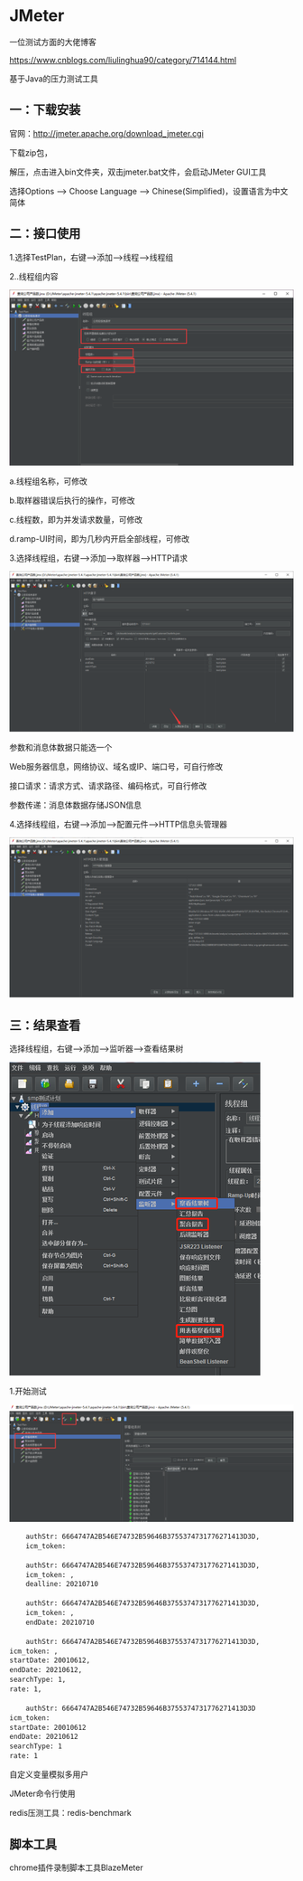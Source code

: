 # JMeter

一位测试方面的大佬博客

https://www.cnblogs.com/liulinghua90/category/714144.html

基于Java的压力测试工具

## 一：下载安装

官网：http://jmeter.apache.org/download_jmeter.cgi

下载zip包，

解压，点击进入bin文件夹，双击jmeter.bat文件，会启动JMeter GUI工具

选择Options --> Choose Language --> Chinese(Simplified)，设置语言为中文简体

## 二：接口使用

1.选择TestPlan，右键-->添加-->线程-->线程组

2..线程组内容

![image-20210712213302307](media/image-20210712213302307.png)

a.线程组名称，可修改

b.取样器错误后执行的操作，可修改

c.线程数，即为并发请求数量，可修改

d.ramp-UI时间，即为几秒内开启全部线程，可修改

3.选择线程组，右键-->添加-->取样器-->HTTP请求

![image-20210713165237744](media/image-20210713165237744.png)

参数和消息体数据只能选一个

Web服务器信息，网络协议、域名或IP、端口号，可自行修改

接口请求：请求方式、请求路径、编码格式，可自行修改

参数传递：消息体数据存储JSON信息

4.选择线程组，右键-->添加-->配置元件-->HTTP信息头管理器

![image-20210713165217734](media/image-20210713165217734.png)





## 三：结果查看

选择线程组，右键-->添加-->监听器-->查看结果树

![img](media/2019050-20200525143810108-1989339358.png)

1.开始测试

![image-20210712213726083](media/image-20210712213726083.png)

```xml
	authStr: 6664747A2B546E74732B59646B3755374731776271413D3D,
	icm_token: 

	authStr: 6664747A2B546E74732B59646B3755374731776271413D3D,
	icm_token: ,
	dealline: 20210710

	authStr: 6664747A2B546E74732B59646B3755374731776271413D3D,
	icm_token: ,
	endDate: 20210710

	authStr: 6664747A2B546E74732B59646B3755374731776271413D3D,
icm_token: ,
startDate: 20010612,
endDate: 20210612,
searchType: 1,
rate: 1,

	authStr: 6664747A2B546E74732B59646B3755374731776271413D3D
icm_token: 
startDate: 20010612
endDate: 20210612
searchType: 1
rate: 1

```







自定义变量模拟多用户



JMeter命令行使用



redis压测工具：redis-benchmark

## 脚本工具

chrome插件录制脚本工具BlazeMeter
